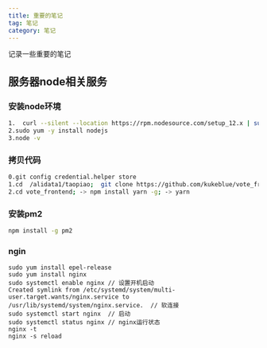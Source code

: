 ```yaml
---
title: 重要的笔记
tag: 笔记
category: 笔记
---
```


记录一些重要的笔记


## 服务器node相关服务

### 安装node环境

``` bash
1.  curl --silent --location https://rpm.nodesource.com/setup_12.x | sudo bash -
2.sudo yum -y install nodejs
3.node -v
```

### 拷贝代码

``` bash
0.git config credential.helper store
1.cd  /alidata1/taopiao;  git clone https://github.com/kukeblue/vote_frontend.git
2.cd vote_frontend; -> npm install yarn -g; -> yarn
```

### 安装pm2

``` bash
npm install -g pm2
```

### ngin
```
sudo yum install epel-release
sudo yum install nginx
sudo systemctl enable nginx // 设置开机启动
Created symlink from /etc/systemd/system/multi-user.target.wants/nginx.service to /usr/lib/systemd/system/nginx.service.  // 软连接
sudo systemctl start nginx  // 启动
sudo systemctl status nginx // nginx运行状态
nginx -t 
nginx -s reload
```